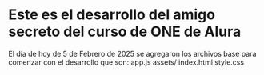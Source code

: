 <h1>Este es el desarrollo del amigo secreto del curso de ONE de Alura</h1>

El día de hoy de 5 de Febrero de 2025 se agregaron los archivos base para comenzar con el desarrollo que son:
        app.js
        assets/
        index.html
        style.css
